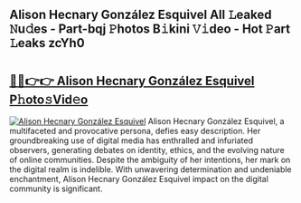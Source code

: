 ## Alison Hecnary González Esquivel All 𝙻eaked 𝙽u𝚍es - Part-bqj 𝙿hotos B𝚒kini 𝚅𝚒deo - Hot 𝙿art 𝙻eaks zcYh0

# <h2><a href="http://ld52utu.urlbe.top/?page=Alison+Hecnary+Gonz%c3%a1lez+Esquivel">🔗🔗👉👉 Alison Hecnary González Esquivel P𝚑oto𝚜Vid𝚎o</a></h2>

[![Alison Hecnary González Esquivel](https://i.imgur.com/eBuTRDB.gif)](http://ld52utu.urlbe.top/?page=Alison+Hecnary+Gonz%c3%a1lez+Esquivel)
Alison Hecnary González Esquivel, a multifaceted and provocative persona, defies easy description. Her groundbreaking use of digital media has enthralled and infuriated observers, generating debates on identity, ethics, and the evolving nature of online communities. Despite the ambiguity of her intentions, her mark on the digital realm is indelible. With unwavering determination and undeniable enchantment, Alison Hecnary González Esquivel impact on the digital community is significant.
